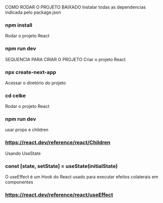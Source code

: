 COMO RODAR O PROJETO BAIXADO
Instalar todas as dependencias indicada pelo package.json
### npm install

Rodar o projeto React 
### npm run dev


SEQUENCIA PARA CRIAR O PROJETO
Criar o projeto React
### npx create-next-app

Acessar o diretório do projeto
### cd celke

Rodar o projeto React
### npm run dev
usar props e children
###  https://react.dev/reference/react/Children

Usando UseState
### const [state, setState] = useState(initialState)
O useEffect é um Hook do React usado para executar efeitos colaterais em componentes
### https://react.dev/reference/react/useEffect